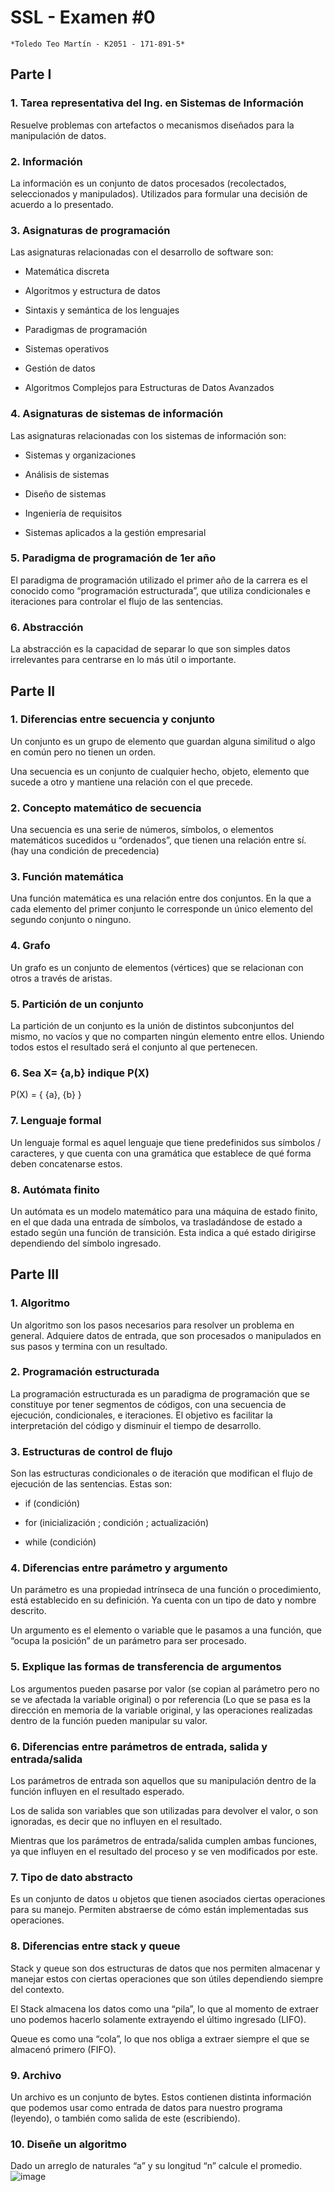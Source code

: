 # SSL - Examen #0

    *Toledo Teo Martín - K2051 - 171-891-5*

## Parte I

### 1. Tarea representativa del Ing. en Sistemas de Información

Resuelve problemas con artefactos o mecanismos diseñados para la manipulación de datos.

  

### 2. Información

La información es un conjunto de datos procesados (recolectados, seleccionados y manipulados). Utilizados para formular una decisión de acuerdo a lo presentado.

  

### 3. Asignaturas de programación

Las asignaturas relacionadas con el desarrollo de software son:

  

-   Matemática discreta
    
-   Algoritmos y estructura de datos
    
-   Sintaxis y semántica de los lenguajes
    
-   Paradigmas de programación
    
-   Sistemas operativos
    
-   Gestión de datos
    
-   Algoritmos Complejos para Estructuras de Datos Avanzados
    

  

### 4. Asignaturas de sistemas de información

Las asignaturas relacionadas con los sistemas de información son:

  

-   Sistemas y organizaciones
    
-   Análisis de sistemas
    
-   Diseño de sistemas
    
-   Ingeniería de requisitos
    
-   Sistemas aplicados a la gestión empresarial
    

  
  
  
  
  
  

### 5. Paradigma de programación de 1er año

El paradigma de programación utilizado el primer año de la carrera es el conocido como “programación estructurada”, que utiliza condicionales e iteraciones para controlar el flujo de las sentencias.

  

### 6. Abstracción

La abstracción es la capacidad de separar lo que son simples datos irrelevantes para centrarse en lo más útil o importante.

## Parte II

### 1. Diferencias entre secuencia y conjunto

Un conjunto es un grupo de elemento que guardan alguna similitud o algo en común pero no tienen un orden.

Una secuencia es un conjunto de cualquier hecho, objeto, elemento que sucede a otro y mantiene una relación con el que precede.

  

### 2. Concepto matemático de secuencia

Una secuencia es una serie de números, símbolos, o elementos matemáticos sucedidos u “ordenados”, que tienen una relación entre sí. (hay una condición de precedencia)

  

### 3. Función matemática

Una función matemática es una relación entre dos conjuntos. En la que a cada elemento del primer conjunto le corresponde un único elemento del segundo conjunto o ninguno.

  

### 4. Grafo

Un grafo es un conjunto de elementos (vértices) que se relacionan con otros a través de aristas.

  

### 5. Partición de un conjunto

La partición de un conjunto es la unión de distintos subconjuntos del mismo, no vacíos y que no comparten ningún elemento entre ellos. Uniendo todos estos el resultado será el conjunto al que pertenecen.

  
  

### 6. Sea X= {a,b} indique P(X)

P(X) = { {a}, {b} }

  

### 7. Lenguaje formal

Un lenguaje formal es aquel lenguaje que tiene predefinidos sus símbolos / caracteres, y que cuenta con una gramática que establece de qué forma deben concatenarse estos.

  

### 8. Autómata finito

Un autómata es un modelo matemático para una máquina de estado finito, en el que dada una entrada de símbolos, va trasladándose de estado a estado según una función de transición. Esta indica a qué estado dirigirse dependiendo del símbolo ingresado.

  

## Parte III

### 1. Algoritmo

Un algoritmo son los pasos necesarios para resolver un problema en general. Adquiere datos de entrada, que son procesados o manipulados en sus pasos y termina con un resultado.

  

### 2. Programación estructurada

La programación estructurada es un paradigma de programación que se constituye por tener segmentos de códigos, con una secuencia de ejecución, condicionales, e iteraciones. El objetivo es facilitar la interpretación del código y disminuir el tiempo de desarrollo.

  

### 3. Estructuras de control de flujo

Son las estructuras condicionales o de iteración que modifican el flujo de ejecución de las sentencias. Estas son:

-   if (condición)
    
-   for (inicialización ; condición ; actualización)
    
-   while (condición)
    

  

### 4. Diferencias entre parámetro y argumento

Un parámetro es una propiedad intrínseca de una función o procedimiento, está establecido en su definición. Ya cuenta con un tipo de dato y nombre descrito.

Un argumento es el elemento o variable que le pasamos a una función, que “ocupa la posición” de un parámetro para ser procesado.

  

### 5. Explique las formas de transferencia de argumentos

Los argumentos pueden pasarse por valor (se copian al parámetro pero no se ve afectada la variable original) o por referencia (Lo que se pasa es la dirección en memoria de la variable original, y las operaciones realizadas dentro de la función pueden manipular su valor.

  

### 6. Diferencias entre parámetros de entrada, salida y entrada/salida

Los parámetros de entrada son aquellos que su manipulación dentro de la función influyen en el resultado esperado.

Los de salida son variables que son utilizadas para devolver el valor, o son ignoradas, es decir que no influyen en el resultado.

Mientras que los parámetros de entrada/salida cumplen ambas funciones, ya que influyen en el resultado del proceso y se ven modificados por este.

  

### 7. Tipo de dato abstracto

Es un conjunto de datos u objetos que tienen asociados ciertas operaciones para su manejo. Permiten abstraerse de cómo están implementadas sus operaciones.

  

### 8. Diferencias entre stack y queue

Stack y queue son dos estructuras de datos que nos permiten almacenar y manejar estos con ciertas operaciones que son útiles dependiendo siempre del contexto.

El Stack almacena los datos como una “pila”, lo que al momento de extraer uno podemos hacerlo solamente extrayendo el último ingresado (LIFO).

Queue es como una “cola”, lo que nos obliga a extraer siempre el que se almacenó primero (FIFO).

  

### 9. Archivo

Un archivo es un conjunto de bytes. Estos contienen distinta información que podemos usar como entrada de datos para nuestro programa (leyendo), o también como salida de este (escribiendo).

  
  
  

### 10. Diseñe un algoritmo

Dado un arreglo de naturales “a” y su longitud “n” calcule el promedio.
![image](https://cdn1.imggmi.com/uploads/2020/4/4/3bf572acd1ac16b965dc93aa26a17586-full.jpg)
